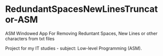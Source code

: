 # RedundantSpacesNewLinesTruncator-ASM
ASM Windowed App For Removing Reduntant Spaces, New Lines or other characters from txt files

Project for my IT studies - subject: Low-level Programming (ASM).
